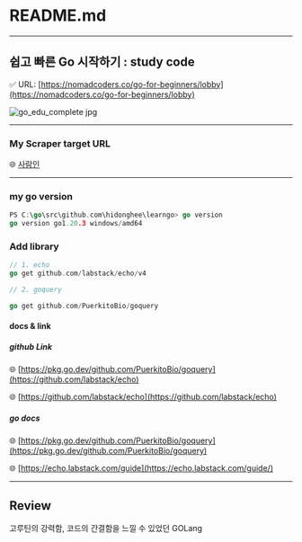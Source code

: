 # README.md
---
## 쉽고 빠른 Go 시작하기 : study code

✅ URL: [https://nomadcoders.co/go-for-beginners/lobby](https://nomadcoders.co/go-for-beginners/lobby)

![go_edu_complete jpg](https://user-images.githubusercontent.com/72079877/232649965-89cc6cbf-7f78-4538-9195-8b2a68a64604.png)


---

### My Scraper target URL

🌐 [사람인](https://www.saramin.co.kr/zf_user/) 

---

### my go version

```go
PS C:\go\src\github.com\hidonghee\learngo> go version
go version go1.20.3 windows/amd64
```

### Add library

```go
// 1. echo
go get github.com/labstack/echo/v4

// 2. goquery 

go get github.com/PuerkitoBio/goquery
```

#### docs & link

##### github Link

🌐 [https://pkg.go.dev/github.com/PuerkitoBio/goquery](https://github.com/labstack/echo)

🌐 [https://github.com/labstack/echo](https://github.com/labstack/echo)

##### go docs

🌐 [https://pkg.go.dev/github.com/PuerkitoBio/goquery](https://pkg.go.dev/github.com/PuerkitoBio/goquery)

🌐 [https://echo.labstack.com/guide](https://echo.labstack.com/guide/)

---

## Review

고루틴의 강력함, 코드의 간결함을 느낄 수 있었던 GOLang
